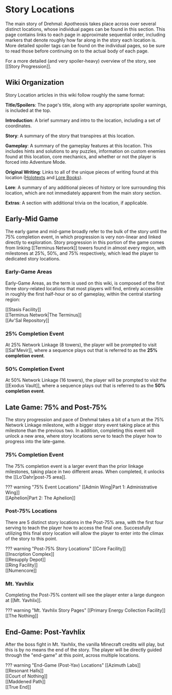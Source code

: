 # Story Locations

The main story of Drehmal: Apotheosis takes place across over several distinct locations, whose individual pages can be found in this section. This page contains links to each page in approximate sequential order, including markers that denote roughly how far along in the story each location is. More detailed spoiler tags can be found on the individual pages, so be sure to read those before continuing on to the actual body of each page.

For a more detailed (and very spoiler-heavy) overview of the story, see [[Story Progression]].

## Wiki Organization
Story Location articles in this wiki follow roughly the same format:

**Title/Spoilers**: The page's title, along with any appropriate spoiler warnings, is included at the top.

**Introduction**: A brief summary and intro to the location, including a set of coordinates.

**Story**: A summary of the story that transpires at this location.

**Gameplay**: A summary of the gameplay features at this location. This includes hints and solutions to any puzzles, information on custom enemies found at this location, core mechanics, and whether or not the player is forced into Adventure Mode.

**Original Writing**: Links to all of the unique pieces of writing found at this location ([Holotexts](/Story_and_Features/Holotexts/) and [Lore Books](/Lore/Books/)).

**Lore**: A summary of any additional pieces of history or lore surrounding this location, which are not immediately apparent from the main story section.

**Extras**: A section with additional trivia on the location, if applicable.

## Early-Mid Game
The early game and mid-game broadly refer to the bulk of the story until the 75% completion event, in which progression is very non-linear and linked directly to exploration. Story progression in this portion of the game comes from linking [[Terminus Network]] towers found in almost every region, with milestones at 25%, 50%, and 75% respectively, which lead the player to dedicated story locations.

### Early-Game Areas
Early-Game Areas, as the term is used on this wiki, is composed of the first three story-related locations that most players will find, entirely accessible in roughly the first half-hour or so of gameplay, within the central starting region:

[[Stasis Facility]] <br>
[[Terminus Network|The Terminus]] <br>
[[Av'Sal Repository]]

### 25% Completion Event
At 25% Network Linkage (8 towers), the player will be prompted to visit [[Sal'Mevir]], where a sequence plays out that is referred to as the **25% completion event**.

### 50% Completion Event
At 50% Network Linkage (16 towers), the player will be prompted to visit the [[Exodus Vault]], where a sequence plays out that is referred to as the **50% completion event**.

## Late Game: 75% and Post-75% 
The story progression and pace of Drehmal takes a bit of a turn at the 75% Network Linkage milestone, with a bigger story event taking place at this milestone than the previous two. In addition, completing this event will unlock a new area, where story locations serve to teach the player how to progress into the late-game.

### 75% Completion Event
The 75% completion event is a larger event than the prior linkage milestones, taking place in two different areas. When completed, it unlocks the [[Lo'Dahr|post-75 area]].

??? warning "75% Event Locations"
    [[Admin Wing|Part 1: Administrative Wing]] <br>
    [[Aphelion|Part 2: The Aphelion]]

### Post-75% Locations
There are 5 distinct story locations in the Post-75% area, with the first four serving to teach the player how to access the final one. Successfully utilizing this final story location will allow the player to enter into the climax of the story to this point.

??? warning "Post-75% Story Locations"
    [[Core Facility]] <br>
    [[Inscription Complex]] <br>
    [[Resupply Depot]] <br>
    [[Ring Facility]] <br>
    [[Numencore]]

### Mt. Yavhlix
Completing the Post-75% content will see the player enter a large dungeon at [[Mt. Yavhlix]].

??? warning "Mt. Yavhlix Story Pages"
    [[Primary Energy Collection Facility]] <br>
    [[The Nothing]]

## End-Game: Post-Yavhlix
After the boss fight in Mt. Yavhlix, the vanilla Minecraft credits will play, but this is by no means the end of the story. The player will be directly guided through the "end-game" at this point, across multiple locations.

??? warning "End-Game (Post-Yav) Locations"
    [[Azimuth Labs]] <br>
    [[Resonant Halls]] <br>
    [[Court of Nothing]] <br>
    [[Maddened Path]] <br>
    [[True End]]
